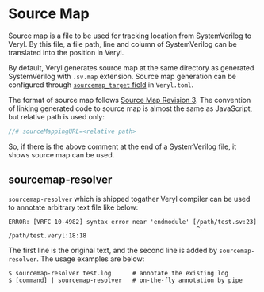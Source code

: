 # Source Map

Source map is a file to be used for tracking location from SystemVerilog to Veryl.
By this file, a file path, line and column of SystemVerilog can be translated into the position in Veryl.

By default, Veryl generates source map at the same directory as generated SystemVerilog with `.sv.map` extension.
Source map generation can be configured through [`sourcemap_target` field](./01_project_configuration/01_build.md#sourcemap-target) in `Veryl.toml`.

The format of source map follows [Source Map Revision 3](https://sourcemaps.info/spec.html).
The convention of linking generated code to source map is almost the same as JavaScript, but relative path is used only:

```systemverilog
//# sourceMappingURL=<relative path>
```

So, if there is the above comment at the end of a SystemVerilog file, it shows source map can be used.

## sourcemap-resolver

`sourcemap-resolver` which is shipped togather Veryl compiler can be used to annotate arbitrary text file like below:

```
ERROR: [VRFC 10-4982] syntax error near 'endmodule' [/path/test.sv:23]
                                                     ^-- /path/test.veryl:18:18
```

The first line is the original text, and the second line is added by `sourcemap-resolver`.
The usage examples are below:

```
$ sourcemap-resolver test.log      # annotate the existing log
$ [command] | sourcemap-resolver   # on-the-fly annotation by pipe
```

